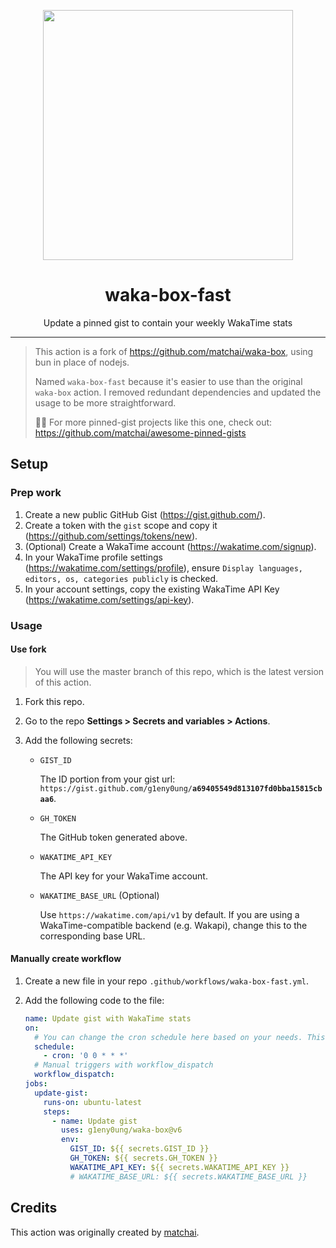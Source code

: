<p align="center">
  <img width="400" src="https://user-images.githubusercontent.com/4658208/60469862-2e40bf00-9c2c-11e9-87f7-afe164648de4.png" />
</p>
<h1 align="center">waka-box-fast</h1>
<p align="center">Update a pinned gist to contain your weekly WakaTime stats</p>

---

> This action is a fork of <https://github.com/matchai/waka-box>, using bun in place of nodejs.
>
> Named `waka-box-fast` because it's easier to use than the original `waka-box` action.
> I removed redundant dependencies and updated the usage to be more straightforward.
>
> 📌✨ For more pinned-gist projects like this one, check out: <https://github.com/matchai/awesome-pinned-gists>

## Setup

### Prep work

1. Create a new public GitHub Gist (<https://gist.github.com/>).
1. Create a token with the `gist` scope and copy it (<https://github.com/settings/tokens/new>).
1. (Optional) Create a WakaTime account (<https://wakatime.com/signup>).
1. In your WakaTime profile settings (<https://wakatime.com/settings/profile>), ensure `Display languages, editors, os, categories publicly` is checked.
1. In your account settings, copy the existing WakaTime API Key (<https://wakatime.com/settings/api-key>).

### Usage

#### Use fork

> You will use the master branch of this repo, which is the latest version of this action.

1. Fork this repo.
1. Go to the repo **Settings > Secrets and variables > Actions**.
1. Add the following secrets:

   - `GIST_ID`

     The ID portion from your gist url: `https://gist.github.com/g1eny0ung/`**`a69405549d813107fd0bba15815cbaa6`**.

   - `GH_TOKEN`

     The GitHub token generated above.

   - `WAKATIME_API_KEY`

     The API key for your WakaTime account.

   - `WAKATIME_BASE_URL` (Optional)

     Use `https://wakatime.com/api/v1` by default. If you are using a WakaTime-compatible backend (e.g. Wakapi), change this to the corresponding base URL.

#### Manually create workflow

1. Create a new file in your repo `.github/workflows/waka-box-fast.yml`.
1. Add the following code to the file:

   ```yml
   name: Update gist with WakaTime stats
   on:
     # You can change the cron schedule here based on your needs. This will run daily at midnight.
     schedule:
       - cron: '0 0 * * *'
     # Manual triggers with workflow_dispatch
     workflow_dispatch:
   jobs:
     update-gist:
       runs-on: ubuntu-latest
       steps:
         - name: Update gist
           uses: g1eny0ung/waka-box@v6
           env:
             GIST_ID: ${{ secrets.GIST_ID }}
             GH_TOKEN: ${{ secrets.GH_TOKEN }}
             WAKATIME_API_KEY: ${{ secrets.WAKATIME_API_KEY }}
             # WAKATIME_BASE_URL: ${{ secrets.WAKATIME_BASE_URL }}
   ```

## Credits

This action was originally created by [matchai](https://github.com/matchai).
